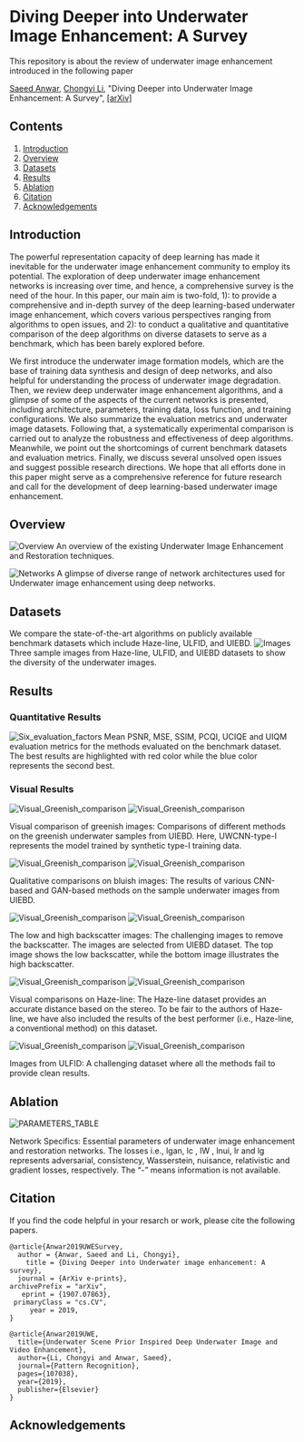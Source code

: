 # Diving Deeper into Underwater Image Enhancement: A Survey
This repository is about the review of underwater image enhancement introduced in the following paper

[Saeed Anwar](https://saeed-anwar.github.io/), [Chongyi Li](https://li-chongyi.github.io/), "Diving Deeper into Underwater Image Enhancement: A Survey", [[arXiv]](https://arxiv.org/pdf/1907.07863.pdf) 


## Contents
1. [Introduction](#introduction)
2. [Overview](#overview)
3. [Datasets](#datasets)
4. [Results](#results)
5. [Ablation](#ablation)
6. [Citation](#citation)
7. [Acknowledgements](#acknowledgements)

## Introduction
The powerful representation capacity of deep learning has made it inevitable for the underwater image enhancement community to employ its potential. The exploration of deep underwater image enhancement networks is increasing over time, and hence, a comprehensive survey is the need of the hour. In this paper, our main aim is two-fold, 1): to provide a comprehensive and in-depth survey of the deep learning-based underwater image enhancement, which covers various perspectives ranging from algorithms to open issues, and 2): to conduct a qualitative and quantitative comparison of the deep algorithms on diverse datasets to serve as a benchmark, which has been barely explored before. 

We first introduce the underwater image formation models, which are the base of training data synthesis and design of deep networks, and also helpful for understanding the process of underwater image degradation. Then, we review deep underwater image enhancement algorithms, and a glimpse of some of the aspects of the current networks is presented, including architecture, parameters, training data, loss function, and training configurations. We also summarize the evaluation metrics and underwater image datasets. Following that, a systematically experimental comparison is carried out to analyze the robustness and effectiveness of deep algorithms. Meanwhile, we point out the shortcomings of current benchmark datasets and evaluation metrics. Finally, we discuss several unsolved open issues and suggest possible research directions. We hope that all efforts done in this paper might serve as a comprehensive reference for future research and call for the development of deep learning-based underwater image enhancement. 

## Overview
![Overview](/Fig/classification_nets.png)
An overview of the existing Underwater Image Enhancement and Restoration techniques.

![Networks](/Fig/UWESurveyFigs.png)
A glimpse of diverse range of network architectures used for Underwater image enhancement using deep networks.

## Datasets
We compare the state-of-the-art algorithms on publicly available benchmark datasets which include Haze-line, ULFID, and UIEBD.
![Images](/Fig/DatasetSampleImages.PNG)
Three sample images from Haze-line, ULFID, and UIEBD  datasets to show the diversity of the underwater images.

## Results
### Quantitative Results
![Six_evaluation_factors](/Fig/TableEvaluation.PNG)
Mean PSNR, MSE, SSIM, PCQI, UCIQE and UIQM evaluation metrics for the  methods evaluated on the benchmark dataset. The best results are highlighted with red color while the blue color represents the second best.

### Visual Results

![Visual_Greenish_comparison](/Fig/Greenish1.PNG)
![Visual_Greenish_comparison](/Fig/Greenish2.PNG)

Visual comparison of greenish images: Comparisons of different methods on the greenish underwater samples from
UIEBD. Here, UWCNN-type-I represents the model trained by synthetic type-I training data.

![Visual_Greenish_comparison](/Fig/bluish1.PNG)
![Visual_Greenish_comparison](/Fig/bluish2.PNG)

Qualitative comparisons on bluish images: The results of various CNN-based and GAN-based methods on the sample
underwater images from UIEBD.


![Visual_Greenish_comparison](/Fig/HighBackScatter.PNG)
![Visual_Greenish_comparison](/Fig/LowBackScatter.PNG)

The low and high backscatter images: The challenging images to remove the backscatter. The images are selected
from UIEBD dataset. The top image shows the low backscatter, while the bottom image illustrates the high backscatter.


![Visual_Greenish_comparison](/Fig/Hazeline1.PNG)
![Visual_Greenish_comparison](/Fig/Hazeline2.PNG)

Visual comparisons on Haze-line: The Haze-line dataset provides an accurate distance based on the stereo. To be
fair to the authors of Haze-line, we have also included the results of the best performer (i.e., Haze-line, a conventional
method) on this dataset.


![Visual_Greenish_comparison](/Fig/ULFID1.PNG)
![Visual_Greenish_comparison](/Fig/ULFID2.PNG)

Images from ULFID: A challenging dataset where all the methods fail to provide clean results.

## Ablation
![PARAMETERS_TABLE](/Fig/TableParameters.PNG)

Network Specifics: Essential parameters of underwater image enhancement and restoration networks. The losses i.e., lgan, lc , lW , lnui, lr and lg represents adversarial, consistency, Wasserstein, nuisance, relativistic and gradient losses, respectively. The “-” means information is not available.


## Citation
If you find the code helpful in your resarch or work, please cite the following papers.
```
@article{Anwar2019UWESurvey,
  author = {Anwar, Saeed and Li, Chongyi},
    title = {Diving Deeper into Underwater image enhancement: A survey},
  journal = {ArXiv e-prints},
archivePrefix = "arXiv",
   eprint = {1907.07863},
 primaryClass = "cs.CV",
     year = 2019,
}

@article{Anwar2019UWE,
  title={Underwater Scene Prior Inspired Deep Underwater Image and Video Enhancement},
  author={Li, Chongyi and Anwar, Saeed},
  journal={Pattern Recognition},
  pages={107038},
  year={2019},
  publisher={Elsevier}
}

```
## Acknowledgements



